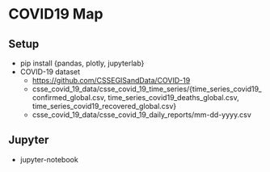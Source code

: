 # COVID19 Map

##

## Setup

- pip install {pandas, plotly, jupyterlab}
- COVID-19 dataset
  - https://github.com/CSSEGISandData/COVID-19
  - csse_covid_19_data/csse_covid_19_time_series/{time_series_covid19_confirmed_global.csv, time_series_covid19_deaths_global.csv, time_series_covid19_recovered_global.csv}
  - csse_covid_19_data/csse_covid_19_daily_reports/mm-dd-yyyy.csv

## Jupyter

- jupyter-notebook
